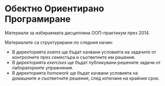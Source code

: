 # Обектно Ориентирано Програмиране

Материали за избираемата дисциплина ООП-практикум през 2014.

Материалите са структурирани по следния начин:

* В директорията *exams* ще бъдат качвани условията на задачите от контролните през семестъра
и съответните им решения.
* В директорията *exercises* ще бъдат публикувани решените задачи от лабораторните упражнения.
* В директорията *homework* ще бъдат качвани условията на домашните и съответните решения,
след изтичане на крайния срок.

